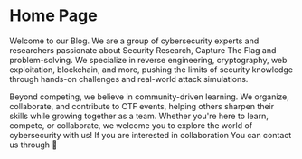 # Home Page

Welcome to our Blog. We are a group of cybersecurity experts and researchers passionate about Security Research, Capture The Flag and problem-solving. We specialize in reverse engineering, cryptography, web exploitation, blockchain, and more, pushing the limits of security knowledge through hands-on challenges and real-world attack simulations.

Beyond competing, we believe in community-driven learning. We organize, collaborate, and contribute to CTF events, helping others sharpen their skills while growing together as a team. Whether you're here to learn, compete, or collaborate, we welcome you to explore the world of cybersecurity with us! If you are interested in collaboration You can contact us through  🚀